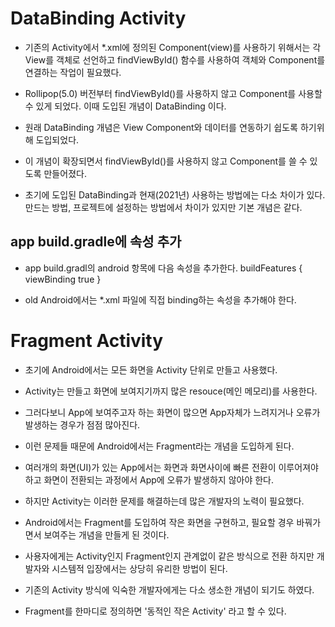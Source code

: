 # DataBinding Activity
* 기존의 Activity에서 *.xml에 정의된 Component(view)를 사용하기 위해서는
각 View를 객체로 선언하고 findViewById() 함수를 사용하여 객체와 Component를 연결하는
작업이 필요했다.

* Rollipop(5.0) 버전부터 findViewById()를 사용하지 않고 Component를 사용할 수 있게 되었다.
이때 도입된 개념이 DataBinding 이다.

* 원래 DataBinding 개념은 View Component와 데이터를 연동하기 쉽도록 하기위해 도입되었다.
* 이 개념이 확장되면서 findViewById()를 사용하지 않고 Component를 쓸 수 있도록 만들어졌다.
* 초기에 도입된 DataBinding과 현재(2021년) 사용하는 방법에는 다소 차이가 있다.
만드는 방법, 프로젝트에 설정하는 방법에서 차이가 있지만 기본 개념은 같다.


## app build.gradle에 속성 추가
* app build.gradl의 android 항목에 다음 속성을 추가한다.
    buildFeatures {
        viewBinding true
    }

* old Android에서는 *.xml 파일에 직접 binding하는 속성을 추가해야 한다.

# Fragment Activity
* 초기에 Android에서는 모든 화면을 Activity 단위로 만들고 사용했다.
* Activity는 만들고 화면에 보여지기까지 많은 resouce(메인 메모리)를 사용한다.
* 그러다보니 App에 보여주고자 하는 화면이 많으면
App자체가 느려지거나 오류가 발생하는 경우가 점점 많아진다.
* 이런 문제들 때문에 Android에서는 Fragment라는 개념을 도입하게 된다.
* 여러개의 화면(UI)가 있는 App에서는 화면과 화면사이에 빠른 전환이 이루어져야하고
화면이 전환되는 과정에서 App에 오류가 발생하지 않아야 한다.
* 하지만 Activity는 이러한 문제를 해결하는데 많은 개발자의 노력이 필요했다.
* Android에서는 Fragment를 도입하여 작은 화면을 구현하고,
필요할 경우 바꿔가면서 보여주는 개념을 만들게 된 것이다.
* 사용자에게는 Activity인지 Fragment인지 관계없이 같은 방식으로 전환 하지만
개발자와 시스템적 입장에서는 상당히 유리한 방법이 된다.
* 기존의 Activity 방식에 익숙한 개발자에게는 다소 생소한 개념이 되기도 하였다.

* Fragment를 한마디로 정의하면 '동적인 작은 Activity' 라고 할 수 있다.














